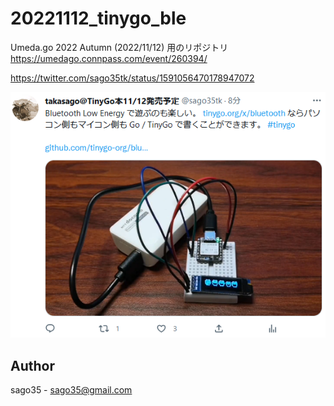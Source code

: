 # 20221112_tinygo_ble

Umeda.go 2022 Autumn (2022/11/12) 用のリポジトリ
https://umedago.connpass.com/event/260394/


https://twitter.com/sago35tk/status/1591056470178947072

![](./image.png)


## Author

sago35 - <sago35@gmail.com>
